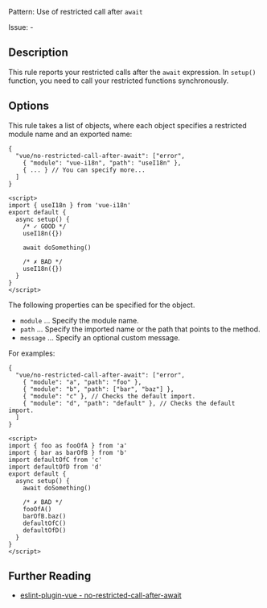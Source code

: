 Pattern: Use of restricted call after `await`

Issue: -

## Description

This rule reports your restricted calls after the `await` expression.
In `setup()` function, you need to call your restricted functions synchronously.

## Options

This rule takes a list of objects, where each object specifies a restricted module name and an exported name:

```json5
{
  "vue/no-restricted-call-after-await": ["error",
    { "module": "vue-i18n", "path": "useI18n" },
    { ... } // You can specify more...
  ]
}
```

<eslint-code-block :rules="{'vue/no-restricted-call-after-await': ['error', { module: 'vue-i18n', path: ['useI18n'] }]}">

```vue
<script>
import { useI18n } from 'vue-i18n'
export default {
  async setup() {
    /* ✓ GOOD */
    useI18n({})

    await doSomething()

    /* ✗ BAD */
    useI18n({})
  }
}
</script>
```

</eslint-code-block>

The following properties can be specified for the object.

- `module` ... Specify the module name.
- `path` ... Specify the imported name or the path that points to the method.
- `message` ... Specify an optional custom message.

For examples:

```json5
{
  "vue/no-restricted-call-after-await": ["error",
    { "module": "a", "path": "foo" },
    { "module": "b", "path": ["bar", "baz"] },
    { "module": "c" }, // Checks the default import.
    { "module": "d", "path": "default" }, // Checks the default import.
  ]
}
```

<eslint-code-block :rules="{'vue/no-restricted-call-after-await': ['error', { module: 'a', path: 'foo' }, { module: 'b', path: ['bar', 'baz'] }, { module: 'c' }, { module: 'd', path: 'default' }]}">

```vue
<script>
import { foo as fooOfA } from 'a'
import { bar as barOfB } from 'b'
import defaultOfC from 'c'
import defaultOfD from 'd'
export default {
  async setup() {
    await doSomething()

    /* ✗ BAD */
    fooOfA()
    barOfB.baz()
    defaultOfC()
    defaultOfD()
  }
}
</script>
```

</eslint-code-block>

## Further Reading

* [eslint-plugin-vue - no-restricted-call-after-await](https://eslint.vuejs.org/rules/no-restricted-call-after-await.html)
